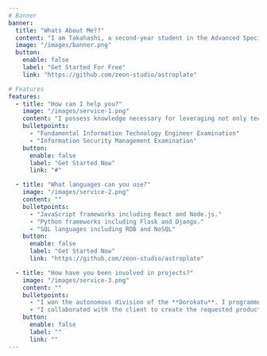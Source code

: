 ```yaml
---
# Banner
banner:
  title: "Whats About Me??"
  content: "I am Takahashi, a second-year student in the Advanced Specialist Information Technology Department at Saitama IT/Web Vocational School."
  image: "/images/banner.png"
  button:
    enable: false
    label: "Get Started For Free"
    link: "https://github.com/zeon-studio/astroplate"

# Features
features:
  - title: "How can I help you?"
    image: "/images/service-1.png"
    content: "I possess knowledge necessary for leveraging not only technology but also management and strategy."
    bulletpoints:
      - "Fundamental Information Technology Engineer Examination"
      - "Information Security Management Examination"
    button:
      enable: false
      label: "Get Started Now"
      link: "#"

  - title: "What languages can you use?"
    image: "/images/service-2.png"
    content: ""
    bulletpoints:
      - "JavaScript frameworks including React and Node.js."
      - "Python frameworks including Flask and Django."
      - "SQL languages including RDB and NoSQL"
    button:
      enable: false
      label: "Get Started Now"
      link: "https://github.com/zeon-studio/astroplate"

  - title: "How have you been involved in projects?"
    image: "/images/service-3.png"
    content: ""
    bulletpoints:
      - "I won the autonomous division of the **Dorokatu**. I programmed a drone using Python to compete according to the rules."
      - "I collaborated with the client to create the requested product."
    button:
      enable: false
      label: ""
      link: ""
---
```

